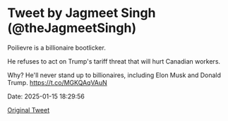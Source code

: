 # Tweet by Jagmeet Singh (@theJagmeetSingh)

Poilievre is a billionaire bootlicker.

He refuses to act on Trump's tariff threat that will hurt Canadian workers.

Why? He'll never stand up to billionaires, including Elon Musk and Donald Trump. https://t.co/MGKQAqVAuN

Date: 2025-01-15 18:29:56

[Original Tweet](https://x.com/theJagmeetSingh/status/1879596900120404151)
